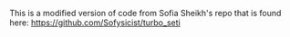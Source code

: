 This is a modified version of code from Sofia Sheikh's repo that is found here: https://github.com/Sofysicist/turbo_seti
